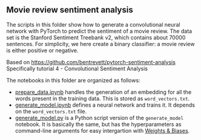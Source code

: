 ## Movie review sentiment analysis

Thе scripts in this folder show how to generate a convolutional neural network with PyTorch to predict the sentiment of a movie review.
The data set is the Stanford Sentiment Treebank v2, which contains about 70000 sentences.
For simplicity, we here create a binary classifier: a movie review is either positive or negative.

Based on https://github.com/bentrevett/pytorch-sentiment-analysis
Specifically tutorial 4 -  Convolutional Sentiment Analysis

The notebooks in this folder are organized as follows:

- [prepare_data.ipynb](prepare_data.ipynb) handles the generation of an embedding for all the words present in the training data. This is stored as `word_vectors.txt`.
- [generate_model.ipynb](generate_model.ipynb) defines a neural network and trains it. It depends on the `word_vectors.txt` file.
- [generate_model.py](generate_model.py) is a Python script version of the `generate_model` notebook. It is basically the same, but has the hyperparameters as command-line arguments for easy intergartion with [Weights & Biases](https://wandb.ai).

